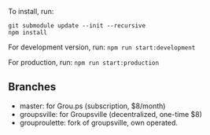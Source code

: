 To install, run:
```
git submodule update --init --recursive
npm install
```

For development version, run:
```npm run start:development```

For production, run:
```npm run start:production```

## Branches

* master:  for Grou.ps (subscription, $8/month)
* groupsville: for Groupsville (decentralized, one-time $8)
* grouproulette: fork of groupsville, own operated.
